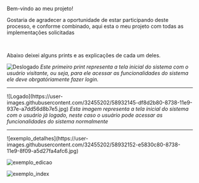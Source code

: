<p>Bem-vindo ao meu projeto!</p>
<p>Gostaria de agradecer a oportunidade de estar participando deste processo, e conforme combinado, aqui esta o meu projeto com todas as implementações solicitadas</p>
<br>

<p>Abaixo deixei alguns prints e as explicações de cada um deles.</p>

![Deslogado](https://user-images.githubusercontent.com/32455202/58932133-d1d7a600-8738-11e9-96bf-db3784a8dfac.jpg )
<i>Este primeiro print representa a tela inicial do sistema com o usuário visitante, ou seja, para ele acessar as funcionalidades do sistema ele deve obrgatóriamente fazer login.</i>
<hr>
![Logado](https://user-images.githubusercontent.com/32455202/58932145-df8d2b80-8738-11e9-937e-a7dd56d8b7e5.jpg)
<i>Esta imagem representa a tela inicial do sistema com o usuário já logado, neste caso o usuário pode acessar as funcionalidades do sistema normalmente</i>
<hr>
![exemplo_detalhes](https://user-images.githubusercontent.com/32455202/58932152-e5830c80-8738-11e9-8f09-a5d27fa4afc6.jpg)

![exemplo_edicao](https://user-images.githubusercontent.com/32455202/58932153-e5830c80-8738-11e9-808d-655503f421d5.jpg)

![exemplo_index](https://user-images.githubusercontent.com/32455202/58932154-e61ba300-8738-11e9-8d33-b3858e0e8a43.jpg)
